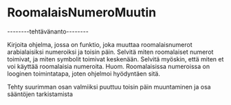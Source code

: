 # RoomalaisNumeroMuutin
--------tehtävänanto--------

Kirjoita ohjelma, jossa on funktio, joka muuttaa roomalaisnumerot arabialaisiksi numeroiksi ja toisin päin.
Selvitä miten roomalaiset numerot toimivat, ja miten symbolit toimivat keskenään. Selvitä myöskin, että
miten et voi käyttää roomalaisia numeroita.
Huom. Roomalaisissa numeroissa on looginen toimintatapa, joten ohjelmoi hyödyntäen sitä.

Tehty suurimman osan valmiiksi puuttuu toisin päin muuntaminen ja osa sääntöjen tarkistamista
